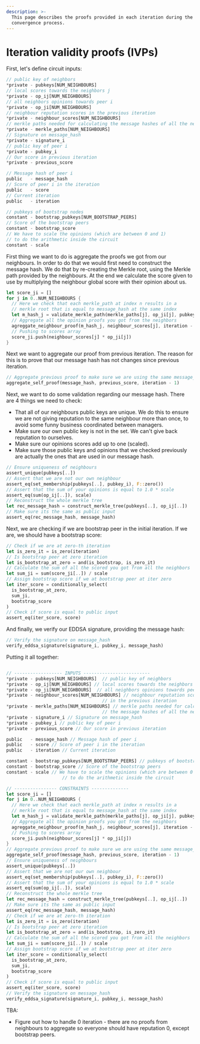 ```yaml
---
description: >-
  This page describes the proofs provided in each iteration during the
  convergence process.
---
```


# Iteration validity proofs (IVPs)

First, let's define circuit inputs:

```rust
// public key of neighbors
*private - pubkeys[NUM_NEIGHBOURS]
// local scores towards the neighbors j
*private - op_ij[NUM_NEIGHBOURS]
// all neighbors opinions towards peer i
*private - op_ji[NUM_NEIGHBOURS]
// neighbour reputation scores in the previous iteration
*private - neighbour_scores[NUM_NEIGHBOURS]
// merkle paths needed for calculating the message hashes of all the neighbours
*private - merkle_paths[NUM_NEIGHBOURS]
// Signature on message_hash
*private - signature_i
// public key of peer i
*private - pubkey_i
// Our score in previous iteration
*private - previous_score 

// Message hash of peer i
public   - message_hash
// Score of peer i in the iteration
public   - score
// Current iteration
public   - iteration

// pubkeys of bootstrap nodes
constant - bootstrap_pubkeys[NUM_BOOTSTRAP_PEERS]
// Score of the bootstrap peers
constant - bootstrap_score
// We have to scale the opinions (which are between 0 and 1)
// to do the arithmetic inside the circuit
constant - scale
```

First thing we want to do is aggregate the proofs we got from our neighbours. In order to do that we would first need to construct the message hash. We do that by re-creating the Merkle root, using the Merkle path provided by the neighbours. At the end we calculate the score given to use by multiplying the neighbour global score with their opinion about us.

```rust
let score_ji = []
for j in 0..NUM_NEIGHBOURS {
  // Here we check that each merkle_path at index n results in a
  // merkle root that is equal to message_hash at the same index
  let m_hash_j = validate_merkle_path(merkle_paths[j], op_ji[j], pubkey_i)
  // Aggregate all the opinion proofs you got from the neighbors
  agreggate_neighbour_proof(m_hash_j, neighbour_scores[j], iteration - 1)
  // Pushing to scores array
  score_ji.push(neighbour_scores[j] * op_ji[j])
}
```

Next we want to aggregate our proof from previous iteration. The reason for this is to prove that our message hash has not changes since previous iteration.

```rust
// Aggregate previous proof to make sure we are using the same message_hash
aggregate_self_proof(message_hash, previous_score, iteration - 1)
```

Next, we want to do some validation regarding our message hash. There are 4 things we need to check:

* That all of our neighbours public keys are unique. We do this to ensure we are not giving reputation to the same neighbour more than once, to avoid some funny business coordinated between managers.
* Make sure our own public key is not in the set. We can't give back reputation to ourselves.
* Make sure our opinions scores add up to one (scaled).
* Make sure those public keys and opinions that we checked previously are actually the ones that are used in our message hash.

```rust
// Ensure uniqueness of neighbours
assert_unique(pubkeys[..])
// Assert that we are not our own neighbour
assert_eq(set_membership(pubkeys[..], pubkey_i), F::zero())
// Assert that the sum of your opinions is equal to 1.0 * scale
assert_eq(sum(op_ij[..]), scale)
// Reconstruct the whole merkle tree
let rec_message_hash = construct_merkle_tree(pubkeys[..], op_ij[..])
// Make sure its the same as public input
assert_eq(rec_message_hash, message_hash)
```

Next, we are checking if we are bootstrap peer in the initial iteration. If we are, we should have a bootstrap score:

```rust
// Check if we are at zero-th iteration
let is_zero_it = is_zero(iteration)
// Is bootstrap peer at zero iteration
let is_bootstrap_at_zero = and(is_bootstrap, is_zero_it)
// Calculate the sum of all the scored you got from all the neighbors
let sum_ji = sum(score_ji[..]) / scale
// Assign bootstrap score if we at bootstrap peer at iter zero
let iter_score = conditionally_select(
  is_bootstrap_at_zero,
  sum_ji,
  bootstrap_score
)
// Check if score is equal to public input
assert_eq(iter_score, score)
```

And finally, we verify our EDDSA signature, providing the message hash:

```rust
// Verify the signature on message_hash
verify_eddsa_signature(signature_i, pubkey_i, message_hash)
```

Putting it all together:

```rust

// ------------------ INPUTS -------------------------
*private - pubkeys[NUM_NEIGHBOURS]  // public key of neighbors
*private - op_ij[NUM_NEIGHBOURS] // local scores towards the neighbors j
*private - op_ji[NUM_NEIGHBOURS]  // all neighbors opinions towards peer i
*private - neighbour_scores[NUM_NEIGHBOURS] // neighbour reputation scores
                                    // in the previous iteration
*private - merkle_paths[NUM_NEIGHBOURS] // merkle paths needed for calculating
                                    // the message hashes of all the neighbours
*private - signature_i // Signature on message_hash
*private - pubkey_i // public key of peer i
*private - previous_score // Our score in previous iteration

public   - message_hash // Message hash of peer i
public   - score // Score of peer i in the iteration
public   - iteration // Current iteration

constant - bootstrap_pubkeys[NUM_BOOTSTRAP_PEERS] // pubkeys of bootstrap nodes
constant - bootstrap_score // Score of the bootstrap peers
constant - scale // We have to scale the opinions (which are between 0 and 1)
                     // to do the arithmetic inside the circuit

// ---------------- CONSTRAINTS --------------
let score_ji = []
for j in 0..NUM_NEIGHBOURS {
  // Here we check that each merkle_path at index n results in a
  // merkle root that is equal to message_hash at the same index
  let m_hash_j = validate_merkle_path(merkle_paths[j], op_ji[j], pubkey_i)
  // Aggregate all the opinion proofs you got from the neighbors
  agreggate_neighbour_proof(m_hash_j, neighbour_scores[j], iteration - 1)
  // Pushing to scores array
  score_ji.push(neighbour_scores[j] * op_ji[j])
}
// Aggregate previous proof to make sure we are using the same message_hash
aggregate_self_proof(message_hash, previous_score, iteration - 1)
// Ensure uniqueness of neighbours
assert_unique(pubkeys[..])
// Assert that we are not our own neighbour
assert_eq(set_membership(pubkeys[..], pubkey_i), F::zero())
// Assert that the sum of your opinions is equal to 1.0 * scale
assert_eq(sum(op_ij[..]), scale)
// Reconstruct the whole merkle tree
let rec_message_hash = construct_merkle_tree(pubkeys[..], op_ij[..])
// Make sure its the same as public input
assert_eq(rec_message_hash, message_hash)
// Check if we are at zero-th iteration
let is_zero_it = is_zero(iteration)
// Is bootstrap peer at zero iteration
let is_bootstrap_at_zero = and(is_bootstrap, is_zero_it)
// Calculate the sum of all the scored you got from all the neighbors
let sum_ji = sum(score_ji[..]) / scale
// Assign bootstrap score if we at bootstrap peer at iter zero
let iter_score = conditionally_select(
  is_bootstrap_at_zero,
  sum_ji,
  bootstrap_score
)
// Check if score is equal to public input
assert_eq(iter_score, score)
// Verify the signature on message_hash
verify_eddsa_signature(signature_i, pubkey_i, message_hash)
```

TBA:

* Figure out how to handle 0 iteration - there are no proofs from neighbours to aggregate so everyone should have reputation 0, except bootstrap peers.
